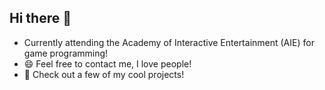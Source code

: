 ## Hi there 👋
- Currently attending the Academy of Interactive Entertainment (AIE) for game programming!
- 😄 Feel free to contact me, I love people!
- 🌱 Check out a few of my cool projects!
<!--
**devinbroussard/devinbroussard** is a ✨ _special_ ✨ repository because its `README.md` (this file) appears on your GitHub profile.

Here are some ideas to get you started:

- 🔭 I’m currently working on ...
- 🌱 I’m currently learning ...
- 👯 I’m looking to collaborate on ...
- 🤔 I’m looking for help with ...
- 💬 Ask me about ...
- 📫 How to reach me: ...
- 😄 Pronouns: ...
- ⚡ Fun fact: ...
-->
